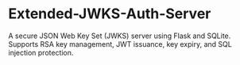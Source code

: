 # Extended-JWKS-Auth-Server
A secure JSON Web Key Set (JWKS) server using Flask and SQLite. Supports RSA key management, JWT issuance, key expiry, and SQL injection protection.
